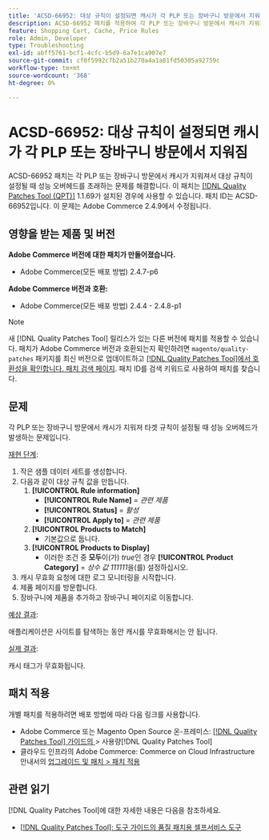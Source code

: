 ```yaml
---
title: 'ACSD-66952: 대상 규칙이 설정되면 캐시가 각 PLP 또는 장바구니 방문에서 지워짐'
description: ACSD-66952 패치를 적용하여 각 PLP 또는 장바구니 방문에서 캐시가 지워져 타겟 규칙이 설정될 때 불필요한 성능 오버헤드가 발생하는 Adobe Commerce 문제를 해결합니다.
feature: Shopping Cart, Cache, Price Rules
role: Admin, Developer
type: Troubleshooting
exl-id: abff5761-bcf1-4cfc-b5d9-6a7e1ca907e7
source-git-commit: cf0f5992c7b2a51b270a4a1a81fd50305a92759c
workflow-type: tm+mt
source-wordcount: '368'
ht-degree: 0%

---
```


# ACSD-66952: 대상 규칙이 설정되면 캐시가 각 PLP 또는 장바구니 방문에서 지워짐

ACSD-66952 패치는 각 PLP 또는 장바구니 방문에서 캐시가 지워져서 대상 규칙이 설정될 때 성능 오버헤드를 초래하는 문제를 해결합니다. 이 패치는 [[!DNL Quality Patches Tool (QPT)]](/help/tools/quality-patches-tool/quality-patches-tool-to-self-serve-quality-patches.md) 1.1.69가 설치된 경우에 사용할 수 있습니다. 패치 ID는 ACSD-66952입니다. 이 문제는 Adobe Commerce 2.4.9에서 수정됩니다.

## 영향을 받는 제품 및 버전

**Adobe Commerce 버전에 대한 패치가 만들어졌습니다.**

* Adobe Commerce(모든 배포 방법) 2.4.7-p6

**Adobe Commerce 버전과 호환:**

* Adobe Commerce(모든 배포 방법) 2.4.4 - 2.4.8-p1

>[!NOTE]
>
>새 [!DNL Quality Patches Tool] 릴리스가 있는 다른 버전에 패치를 적용할 수 있습니다. 패치가 Adobe Commerce 버전과 호환되는지 확인하려면 `magento/quality-patches` 패키지를 최신 버전으로 업데이트하고 [[!DNL Quality Patches Tool]에서 호환성을 확인합니다. 패치 검색 페이지](https://experienceleague.adobe.com/tools/commerce-quality-patches/index.html). 패치 ID를 검색 키워드로 사용하여 패치를 찾습니다.

## 문제

각 PLP 또는 장바구니 방문에서 캐시가 지워져 타겟 규칙이 설정될 때 성능 오버헤드가 발생하는 문제입니다.

<u>재현 단계</u>:

1. 작은 샘플 데이터 세트를 생성합니다.
1. 다음과 같이 대상 규칙 값을 만듭니다.
   1. **[!UICONTROL Rule information]**
      * **[!UICONTROL Rule Name]** = *관련 제품*
      * **[!UICONTROL Status]** = *활성*
      * **[!UICONTROL Apply to]** = *관련 제품*
   1. **[!UICONTROL Products to Match]**
      * 기본값으로 둡니다.
   1. **[!UICONTROL Products to Display]**
      * 이러한 조건 중 **모두**&#x200B;이(가) *true*&#x200B;인 경우 **[!UICONTROL Product Category]** = *상수 값 111111*&#x200B;을(를) 설정하십시오.
1. 캐시 무효화 요청에 대한 로그 모니터링을 시작합니다.
1. 제품 페이지를 방문합니다.
1. 장바구니에 제품을 추가하고 장바구니 페이지로 이동합니다.

<u>예상 결과</u>:

애플리케이션은 사이트를 탐색하는 동안 캐시를 무효화해서는 안 됩니다.

<u>실제 결과</u>:

캐시 태그가 무효화됩니다.

## 패치 적용

개별 패치를 적용하려면 배포 방법에 따라 다음 링크를 사용합니다.

* Adobe Commerce 또는 Magento Open Source 온-프레미스: [[!DNL Quality Patches Tool]  가이드의 ](/help/tools/quality-patches-tool/usage.md)> 사용량[!DNL Quality Patches Tool]
* 클라우드 인프라의 Adobe Commerce: Commerce on Cloud Infrastructure 안내서의 [업그레이드 및 패치 > 패치 적용](https://experienceleague.adobe.com/docs/commerce-cloud-service/user-guide/develop/upgrade/apply-patches.html)

## 관련 읽기

[!DNL Quality Patches Tool]에 대한 자세한 내용은 다음을 참조하세요.

* [[!DNL Quality Patches Tool]: 도구 가이드의 품질 패치용 셀프서비스 도구](/help/tools/quality-patches-tool/quality-patches-tool-to-self-serve-quality-patches.md)
